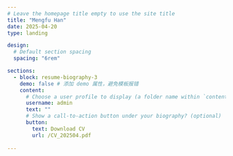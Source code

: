 ```yaml
---
# Leave the homepage title empty to use the site title
title: "Mengfu Han"
date: 2025-04-20
type: landing

design:
  # Default section spacing
  spacing: "6rem"

sections:
  - block: resume-biography-3
    demo: false # 添加 demo 属性，避免模板报错
    content:
      # Choose a user profile to display (a folder name within `content/authors/`)
      username: admin
      text: ""
      # Show a call-to-action button under your biography? (optional)
      button:
        text: Download CV
        url: /CV_202504.pdf
      
---
```

